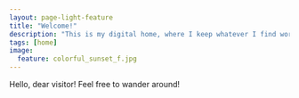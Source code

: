 ```yaml
---
layout: page-light-feature
title: "Welcome!"
description: "This is my digital home, where I keep whatever I find worth."
tags: [home]
image:
  feature: colorful_sunset_f.jpg
---
```


Hello, dear visitor! Feel free to wander around!